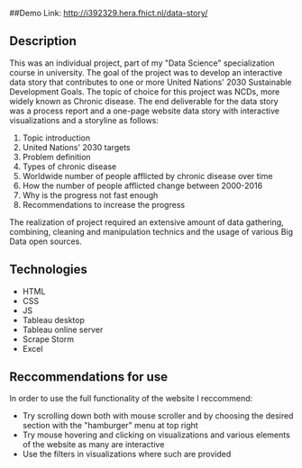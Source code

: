 ﻿##Demo
Link: http://i392329.hera.fhict.nl/data-story/

## Description
This was an individual project, part of my "Data Science" specialization course in university. The goal of the project was to develop an interactive data story that contributes to one or more United Nations' 2030 Sustainable Development Goals. The topic of choice for this project was NCDs, more widely known as Chronic disease. The end deliverable for the data story was a process report and a one-page website data story with interactive visualizations and a storyline as follows:
1. Topic introduction
2. United Nations' 2030 targets
3. Problem definition
4. Types of chronic disease
5. Worldwide number of people afflicted by chronic disease over time
6. How the number of people afflicted change between 2000-2016
7. Why is the progress not fast enough
8. Recommendations to increase the progress

The realization of project required an extensive amount of data gathering, combining, cleaning and manipulation technics and the usage of various Big Data open sources. 

## Technologies
- HTML
- CSS
- JS
- Tableau desktop
- Tableau online server
- Scrape Storm
- Excel


## Reccommendations for use
In order to use the full functionality of the website I reccommend:
- Try scrolling down both with mouse scroller and by choosing the desired section with the "hamburger" menu at top right
- Try mouse hovering and clicking on visualizations and various elements of the website as many are interactive
- Use the filters in visualizations where such are provided
